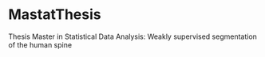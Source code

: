 # MastatThesis
Thesis Master in Statistical Data Analysis: Weakly supervised segmentation of the human spine
